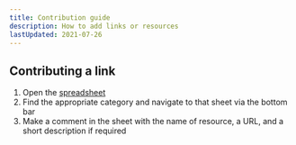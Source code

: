 ```yaml
---
title: Contribution guide
description: How to add links or resources
lastUpdated: 2021-07-26
---
```


## Contributing a link

1. Open the [spreadsheet](https://docs.google.com/spreadsheets/d/1EpqttYamRgsOIj84_t19SymIuXhD1fgbg6EG1zIoMJM/edit#gid=1558207367)
2. Find the appropriate category and navigate to that sheet via the bottom bar
3. Make a comment in the sheet with the name of resource, a URL, and a short description if required
